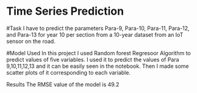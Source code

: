 # Time Series Prediction

#Task
I have to predict the parameters Para-9, Para-10, Para-11, Para-12, and Para-13 for year 10 per section from a 10-year dataset from an IoT sensor on the road.

#Model Used
In this project I used Random forest Regresoor Algorithm to predict values of five variables. I used it to predict the values of Para 9,10,11,12,13 and it can be easily seen in the notebook. Then I made some scatter plots of it corresponding to each variable.

Results
The RMSE value of the model is 49.2
